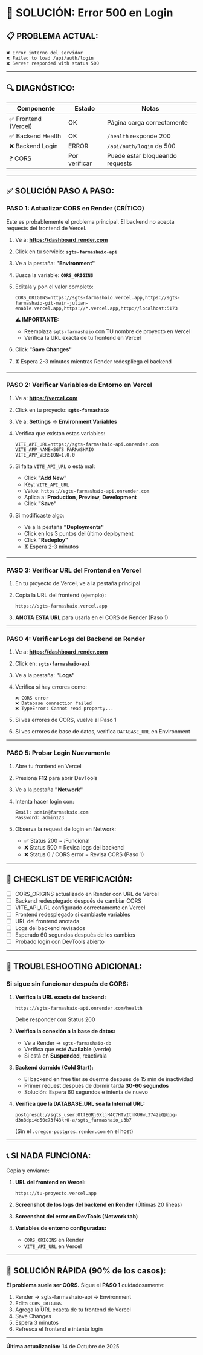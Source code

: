 # 🚨 SOLUCIÓN: Error 500 en Login

## 📋 **PROBLEMA ACTUAL:**

```
❌ Error interno del servidor
❌ Failed to load /api/auth/login
❌ Server responded with status 500
```

---

## 🔍 **DIAGNÓSTICO:**

| Componente | Estado | Notas |
|------------|--------|-------|
| ✅ Frontend (Vercel) | OK | Página carga correctamente |
| ✅ Backend Health | OK | `/health` responde 200 |
| ❌ Backend Login | ERROR | `/api/auth/login` da 500 |
| ❓ CORS | Por verificar | Puede estar bloqueando requests |

---

## ✅ **SOLUCIÓN PASO A PASO:**

### **PASO 1: Actualizar CORS en Render (CRÍTICO)**

Este es probablemente el problema principal. El backend no acepta requests del frontend de Vercel.

1. Ve a: **https://dashboard.render.com**

2. Click en tu servicio: **`sgts-farmashaio-api`**

3. Ve a la pestaña: **"Environment"**

4. Busca la variable: **`CORS_ORIGINS`**

5. Edítala y pon el valor completo:
   ```
   CORS_ORIGINS=https://sgts-farmashaio.vercel.app,https://sgts-farmashaio-git-main-julian-enable.vercel.app,https://*.vercel.app,http://localhost:5173
   ```
   
   **⚠️ IMPORTANTE:**
   - Reemplaza `sgts-farmashaio` con TU nombre de proyecto en Vercel
   - Verifica la URL exacta de tu frontend en Vercel

6. Click **"Save Changes"**

7. ⏳ Espera 2-3 minutos mientras Render redespliega el backend

---

### **PASO 2: Verificar Variables de Entorno en Vercel**

1. Ve a: **https://vercel.com**

2. Click en tu proyecto: **`sgts-farmashaio`**

3. Ve a: **Settings** → **Environment Variables**

4. Verifica que existan estas variables:
   ```
   VITE_API_URL=https://sgts-farmashaio-api.onrender.com
   VITE_APP_NAME=SGTS FARMASHAIO
   VITE_APP_VERSION=1.0.0
   ```

5. Si falta `VITE_API_URL` o está mal:
   - Click **"Add New"**
   - Key: `VITE_API_URL`
   - Value: `https://sgts-farmashaio-api.onrender.com`
   - Aplica a: **Production**, **Preview**, **Development**
   - Click **"Save"**

6. Si modificaste algo:
   - Ve a la pestaña **"Deployments"**
   - Click en los 3 puntos del último deployment
   - Click **"Redeploy"**
   - ⏳ Espera 2-3 minutos

---

### **PASO 3: Verificar URL del Frontend en Vercel**

1. En tu proyecto de Vercel, ve a la pestaña principal

2. Copia la URL del frontend (ejemplo):
   ```
   https://sgts-farmashaio.vercel.app
   ```

3. **ANOTA ESTA URL** para usarla en el CORS de Render (Paso 1)

---

### **PASO 4: Verificar Logs del Backend en Render**

1. Ve a: **https://dashboard.render.com**

2. Click en: **`sgts-farmashaio-api`**

3. Ve a la pestaña: **"Logs"**

4. Verifica si hay errores como:
   ```
   ❌ CORS error
   ❌ Database connection failed
   ❌ TypeError: Cannot read property...
   ```

5. Si ves errores de CORS, vuelve al Paso 1

6. Si ves errores de base de datos, verifica `DATABASE_URL` en Environment

---

### **PASO 5: Probar Login Nuevamente**

1. Abre tu frontend en Vercel

2. Presiona **F12** para abrir DevTools

3. Ve a la pestaña **"Network"**

4. Intenta hacer login con:
   ```
   Email: admin@farmashaio.com
   Password: admin123
   ```

5. Observa la request de login en Network:
   - ✅ Status 200 = ¡Funciona!
   - ❌ Status 500 = Revisa logs del backend
   - ❌ Status 0 / CORS error = Revisa CORS (Paso 1)

---

## 🎯 **CHECKLIST DE VERIFICACIÓN:**

- [ ] CORS_ORIGINS actualizado en Render con URL de Vercel
- [ ] Backend redesplegado después de cambiar CORS
- [ ] VITE_API_URL configurado correctamente en Vercel
- [ ] Frontend redesplegado si cambiaste variables
- [ ] URL del frontend anotada
- [ ] Logs del backend revisados
- [ ] Esperado 60 segundos después de los cambios
- [ ] Probado login con DevTools abierto

---

## 🔧 **TROUBLESHOOTING ADICIONAL:**

### **Si sigue sin funcionar después de CORS:**

1. **Verifica la URL exacta del backend:**
   ```
   https://sgts-farmashaio-api.onrender.com/health
   ```
   Debe responder con Status 200

2. **Verifica la conexión a la base de datos:**
   - Ve a Render → `sgts-farmashaio-db`
   - Verifica que esté **Available** (verde)
   - Si está en **Suspended**, reactivala

3. **Backend dormido (Cold Start):**
   - El backend en free tier se duerme después de 15 min de inactividad
   - Primer request después de dormir tarda **30-60 segundos**
   - Solución: Espera 60 segundos e intenta de nuevo

4. **Verifica que la DATABASE_URL sea la Internal URL:**
   ```
   postgresql://sgts_user:OtfEGRj0XljH4C7HTvItnKUHwL3742iQ@dpg-d3n8dpi4d50c73f43kr0-a/sgts_farmashaio_u3b7
   ```
   (Sin el `.oregon-postgres.render.com` en el host)

---

## 📞 **SI NADA FUNCIONA:**

Copia y envíame:

1. **URL del frontend en Vercel:**
   ```
   https://tu-proyecto.vercel.app
   ```

2. **Screenshot de los logs del backend en Render**
   (Últimas 20 líneas)

3. **Screenshot del error en DevTools (Network tab)**

4. **Variables de entorno configuradas:**
   - `CORS_ORIGINS` en Render
   - `VITE_API_URL` en Vercel

---

## 🎯 **SOLUCIÓN RÁPIDA (90% de los casos):**

**El problema suele ser CORS.** Sigue el **PASO 1** cuidadosamente:

1. Render → sgts-farmashaio-api → Environment
2. Edita `CORS_ORIGINS`
3. Agrega la URL exacta de tu frontend de Vercel
4. Save Changes
5. Espera 3 minutos
6. Refresca el frontend e intenta login

---

**Última actualización:** 14 de Octubre de 2025
